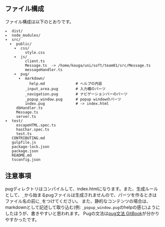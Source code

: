 
## ファイル構成

ファイル構成は以下のとおりです。
```
▸  dist/
▸  node_modules/
▾  src/
  ▾  public/
    ▾  css/
         style.css
    ▾  js/
         client.ts
         Message.ts  -> /home/kouga/uni/soft/team01/src/Message.ts
         messageHandler.ts
    ▾  pug/
      ▾  markdown/
           help.md              # ヘルプの内容
         _input_area.pug        # 入力欄のパーツ
         _navigation.pug        # ナビゲーションバーのパーツ
         _popup_window.pug      # popup windowのパーツ
         index.pug              # -> index.html
     dbHandler.ts
     Message.ts
     server.ts
▾  test/
     escapeHTML.spec.ts
     hasChar.spec.ts
     test.ts
   CONTRIBUTING.md
   gulpfile.js
   package-lock.json
   package.json
   README.md
   tsconfig.json
```

## 注意事項
pugディレクトリはコンパイルして、index.htmlになります。また、生成ルールとして、`_`から始まるpugファイルは生成されませんので、パーツを作るときはファイル名の前に`_`をつけてください。
また、静的なコンテンツの場合は、markdownとして記述して取り込む(例: `_popup_window.pug`のhelpの感じ)ようにしたほうが、書きやすいと思われます。
Pugの文法は[pug文法 GitBook](https://du-masa.github.io/study-frontend/pug/pug-lang.html)が分かりやすかったです。

